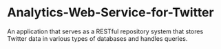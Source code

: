 # Analytics-Web-Service-for-Twitter
An application that serves as a RESTful repository system that stores Twitter data in various types of databases and handles queries.
